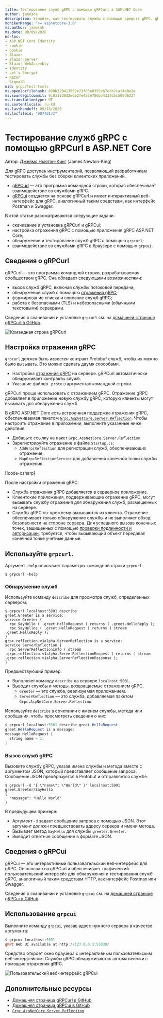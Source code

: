 ```yaml
---
title: Тестирование служб gRPC с помощью gRPCurl в ASP.NET Core
author: jamesnk
description: Узнайте, как тестировать службы с помощью средств gRPC. gRPCurl — программа командной строки для взаимодействия со службами gRPC. gRPCui — интерактивный пользовательский веб-интерфейс.
monikerRange: '>= aspnetcore-3.0'
ms.author: jamesnk
ms.date: 08/09/2020
no-loc:
- ASP.NET Core Identity
- cookie
- Cookie
- Blazor
- Blazor Server
- Blazor WebAssembly
- Identity
- Let's Encrypt
- Razor
- SignalR
uid: grpc/test-tools
ms.openlocfilehash: 800b320413552e73f05e0359e67eeb2caf4e0e2a
ms.sourcegitcommit: 9c031530d2e652fe422e786bd43392bc500d622f
ms.translationtype: HT
ms.contentlocale: ru-RU
ms.lasthandoff: 09/18/2020
ms.locfileid: "90770172"
---
```

# <a name="test-grpc-services-with-grpcurl-in-aspnet-core"></a>Тестирование служб gRPC с помощью gRPCurl в ASP.NET Core

Автор: [Джеймс Ньютон-Кинг](https://twitter.com/jamesnk) (James Newton-King)

Для gRPC доступен инструментарий, позволяющий разработчикам тестировать службы без сборки клиентских приложений.

* [gRPCurl](https://github.com/fullstorydev/grpcurl) — это программа командной строки, которая обеспечивает взаимодействие со службами gRPC.
* [gRPCui](https://github.com/fullstorydev/grpcui) создается на основе gRPCurl и имеет интерактивный веб-интерфейс для gRPC, аналогичный таким средствам, как интерфейс Postman и Swagger.

В этой статье рассматриваются следующие задачи:

* скачивание и установка gRPCurl и gRPCui;
* настройка отражения gRPC с помощью приложения gRPC ASP.NET Core;
* обнаружение и тестирование служб gRPC с помощью `grpcurl`;
* взаимодействие со службами gRPC в браузере с помощью `grpcui`.

## <a name="about-grpcurl"></a>Сведения о gRPCurl

gRPCurl — это программа командной строки, разрабатываемая сообществом gRPC. Она обладает следующими возможностями:

* вызов служб gRPC, включая службы потоковой передачи;
* обнаружение служб с помощью [отражения gRPC](https://github.com/grpc/grpc/blob/master/doc/server-reflection.md);
* формирование списка и описание служб gRPC;
* работа с безопасными (TLS) и небезопасными (обычными текстовыми) серверами.

Сведения о скачивании и установке `grpcurl` см. на [домашней странице gRPCurl в GitHub](https://github.com/fullstorydev/grpcurl#installation).

![Командная строка gRPCurl](~/grpc/test-tools/static/grpcurl.png)

## <a name="set-up-grpc-reflection"></a>Настройка отражения gRPC

`grpcurl` должен быть известен контракт Protobuf служб, чтобы их можно было вызывать. Это можно сделать двумя способами.

* Настройка [отражения gRPC](https://github.com/grpc/grpc/blob/master/doc/server-reflection.md) на сервере. gRPCurl автоматически обнаруживает контракты служб.
* Указание файлов `.proto` в аргументах командной строки.

gRPCurl проще использовать с отражением gRPC. Отражение gRPC добавляет в приложение новую службу gRPC, которую клиенты могут вызывать для обнаружения служб.

В gRPC ASP.NET Core есть встроенная поддержка отражения gRPC, обеспечиваемая пакетом [`Grpc.AspNetCore.Server.Reflection`](https://www.nuget.org/packages/Grpc.AspNetCore.Server.Reflection). Чтобы настроить отражение в приложении, выполните указанные ниже действия.

* Добавьте ссылку на пакет `Grpc.AspNetCore.Server.Reflection`.
* Зарегистрируйте отражение в файле `Startup.cs`:
  * `AddGrpcReflection` для регистрации служб, обеспечивающих отражение;
  * `MapGrpcReflectionService` для добавления конечной точки службы отражения.

[!code-csharp[](~/grpc/test-tools/Startup.cs?name=snippet_1&highlight=4,15-18)]

После настройки отражения gRPC:

* Служба отражения gRPC добавляется в серверное приложение.
* Клиентские приложения, поддерживающие отражение gRPC, могут вызывать службу отражения для обнаружения служб, размещенных на сервере.
* Службы gRPC по-прежнему вызываются из клиента. Отражение обеспечивает только обнаружение службы и не выполняет обход безопасности на стороне сервера. Для успешного вызова конечных точек, защищенных с помощью [проверки подлинности и авторизации](xref:grpc/authn-and-authz), требуется, чтобы вызывающий объект передавал конечной точке учетные данные.

## <a name="use-grpcurl"></a>Используйте `grpcurl`.

Аргумент `-help` описывает параметры командной строки `grpcurl`.

```console
$ grpcurl -help
```

### <a name="discover-services"></a>Обнаружение служб

Используйте команду `describe` для просмотра служб, определенных сервером:

```console
$ grpcurl localhost:5001 describe
greet.Greeter is a service:
service Greeter {
  rpc SayHello ( .greet.HelloRequest ) returns ( .greet.HelloReply );
  rpc SayHellos ( .greet.HelloRequest ) returns ( stream .greet.HelloReply );
}
grpc.reflection.v1alpha.ServerReflection is a service:
service ServerReflection {
  rpc ServerReflectionInfo ( stream .grpc.reflection.v1alpha.ServerReflectionRequest ) returns ( stream .grpc.reflection.v1alpha.ServerReflectionResponse );
}
```

Предшествующий пример:

* Выполняет команду `describe` на сервере `localhost:5001`.
* Выводит службы и методы, возвращаемые отражением gRPC.
  * `Greeter` — это служба, реализуемая приложением.
  * `ServerReflection` — это служба, добавляемая пакетом `Grpc.AspNetCore.Server.Reflection`.

Используйте `describe` в сочетании с именем службы, метода или сообщения, чтобы просмотреть сведения о них:

```powershell
$ grpcurl localhost:5001 describe greet.HelloRequest
greet.HelloRequest is a message:
message HelloRequest {
  string name = 1;
}
```

### <a name="call-grpc-services"></a>Вызов служб gRPC

Вызовите службу gRPC, указав имена службы и метода вместе с аргументом JSON, который представляет сообщение запроса. Сообщение JSON преобразуется в Protobuf и отправляется службе.

```console
$ grpcurl -d '{ \"name\": \"World\" }' localhost:5001 greet.Greeter/SayHello
{
  "message": "Hello World"
}
```

В предыдущем примере:

* Аргумент `-d` задает сообщение запроса с помощью JSON. Этот аргумент должен предшествовать адресу сервера и имени метода.
* Вызывает метод `SayHello` для службы `greeter.Greeter`.
* Выводит ответное сообщение в формате JSON.

## <a name="about-grpcui"></a>Сведения о gRPCui

gRPCui — это интерактивный пользовательский веб-интерфейс для gRPC. Он основан на gRPCurl и обеспечивает графический пользовательский интерфейс для обнаружения и тестирования служб gRPC, аналогичный таким средствам HTTP, как интерфейс Postman или Swagger.

Сведения о скачивании и установке `grpcui` см. на [домашней странице gRPCui в GitHub](https://github.com/fullstorydev/grpcui#installation).

## <a name="using-grpcui"></a>Использование `grpcui`

Выполните команду `grpcui`, указав адрес нужного сервера в качестве аргумента:

```powershell
$ grpcui localhost:5001
gRPC Web UI available at http://127.0.0.1:55038/
```

Средство откроет окно браузера с интерактивным пользовательским веб-интерфейсом. Службы gRPC обнаруживаются автоматически с помощью отражения gRPC.

![Пользовательский веб-интерфейс gRPCui](~/grpc/test-tools/static/grpcui.png)

## <a name="additional-resources"></a>Дополнительные ресурсы

* [Домашняя страница gRPCurl в GitHub](https://github.com/fullstorydev/grpcurl)
* [Домашняя страница gRPCui в GitHub](https://github.com/fullstorydev/grpcui)
* [`Grpc.AspNetCore.Server.Reflection`](https://www.nuget.org/packages/Grpc.AspNetCore.Server.Reflection)
